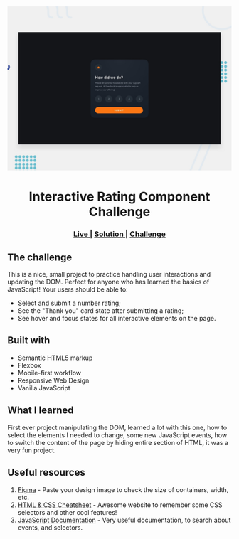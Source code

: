 ![Design preview for the Interactive rating component coding challenge](./design/desktop-preview.jpg)

<h1 align="center">Interactive Rating Component Challenge</h1>

<div align="center">
    <h3>
    <a href="https://matheuskrieck.github.io/interactive-rating-component/" target="_blank" color="white">
      Live
    </a>
    <span> | </span>
    <a href="" target="_blank" color="white">
      Solution
    </a>
    <span> | </span>
    <a href="https://www.frontendmentor.io/challenges/interactive-rating-component-koxpeBUmI" target="_blank" color="white">
      Challenge
    </a>
    </h3>
</div>

## The challenge

This is a nice, small project to practice handling user interactions and updating the DOM. Perfect for anyone who has learned the basics of JavaScript!
Your users should be able to:
   - Select and submit a number rating;
   - See the "Thank you" card state after submitting a rating;
   - See hover and focus states for all interactive elements on the page.


## Built with 

- Semantic HTML5 markup
- Flexbox
- Mobile-first workflow
- Responsive Web Design
- Vanilla JavaScript

## What I learned

First ever project manipulating the DOM, learned a lot with this one, how to select the elements I needed to change, some new JavaScript events, how to switch the content of the page by hiding entire section of HTML, it was a very fun project.

## Useful resources

1. [Figma](https://www.figma.com/) - Paste your design image to check the size of containers, width, etc.
2. [HTML & CSS Cheatsheet](https://htmlcheatsheet.com/css/) - Awesome website to remember some CSS selectors and other cool features!
3. [JavaScript Documentation](https://developer.mozilla.org/en-US/docs/Web/JavaScript) - Very useful documentation, to search about events, and selectors.
